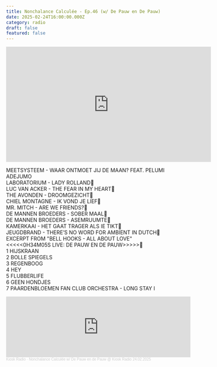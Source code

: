 ```yaml
---
title: Nonchalance Calculée - Ep.46 (w/ De Pauw en De Pauw)
date: 2025-02-24T16:00:00.000Z
category: radio
draft: false
featured: false
---
```

<iframe width="560" height="315" src="https://www.youtube.com/embed/ovacHiL_8Fg?si=E30nRT3lyOCvI7Ox" title="YouTube video player" frameborder="0" allow="accelerometer; autoplay; clipboard-write; encrypted-media; gyroscope; picture-in-picture; web-share" referrerpolicy="strict-origin-when-cross-origin" allowfullscreen></iframe>

MEETSYSTEEM - WAAR ONTMOET JIJ DE MAAN? FEAT. PELUMI ADEJUMO\
LABORATORIUM - LADY ROLLAND\
LUC VAN ACKER - THE FEAR IN MY HEART\
THE AVONDEN - DROOMGEZICHT\
CHIEL MONTAGNE - IK VOND JE LIEF\
MR. MITCH - ARE WE FRIENDS?\
DE MANNEN BROEDERS - SOBER MAAL\
DE MANNEN BROEDERS - ASEMRUUMTE\
KAMERKAAI - HET GAAT TRAGER ALS IE TIKT\
JEUGDBRAND - THERE’S NO WORD FOR AMBIENT IN DUTCH\
EXCERPT FROM "BELL HOOKS - ALL ABOUT LOVE"\
<<<<<0H34M05S LIVE: DE PAUW EN DE PAUW>>>>>	\
	1 HIJSKRAAN\
	2 BOLLE SPIEGELS\
	3 REGENBOOG\
	4 HEY \
	5 FLUBBERLIFE\
	6 GEEN HONDJES \
	7 PAARDENBLOEMEN
FAN CLUB ORCHESTRA - LONG STAY I

<iframe width="100%" height="166" scrolling="no" frameborder="no" allow="autoplay" src="https://w.soundcloud.com/player/?url=https%3A//api.soundcloud.com/tracks/2058118948&color=%23ff5500&auto_play=false&hide_related=false&show_comments=true&show_user=true&show_reposts=false&show_teaser=true"></iframe><div style="font-size: 10px; color: #cccccc;line-break: anywhere;word-break: normal;overflow: hidden;white-space: nowrap;text-overflow: ellipsis; font-family: Interstate,Lucida Grande,Lucida Sans Unicode,Lucida Sans,Garuda,Verdana,Tahoma,sans-serif;font-weight: 100;"><a href="https://soundcloud.com/kioskradio" title="Kiosk Radio" target="_blank" style="color: #cccccc; text-decoration: none;">Kiosk Radio</a> · <a href="https://soundcloud.com/kioskradio/nonchalance-calculee-w-de-pauw-en-de-pauw" title="Nonchalance Calculée w/ De Pauw en de Pauw @ Kiosk Radio 24.02.2025" target="_blank" style="color: #cccccc; text-decoration: none;">Nonchalance Calculée w/ De Pauw en de Pauw @ Kiosk Radio 24.02.2025</a></div>


